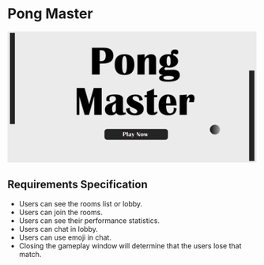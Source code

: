 # Pong Master
![Game Homepage](pongmaster.png)
## Requirements Specification
* Users can see the rooms list or lobby.
* Users can join the rooms.
* Users can see their performance statistics.
* Users can chat in lobby.
* Users can use emoji in chat.
* Closing the gameplay window will determine that the users lose that match.